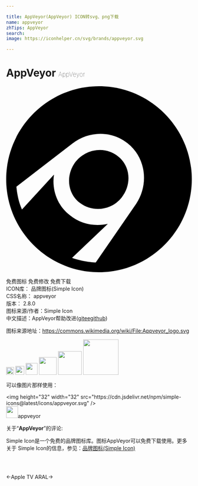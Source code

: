 ```yaml
---

title: AppVeyor(AppVeyor) ICON转svg、png下载
name: appveyor
zhTips: AppVeyor
search: 
image: https://iconhelper.cn/svg/brands/appveyor.svg

---
```


# AppVeyor  <small style="font-size: 60%;font-weight: 100">AppVeyor</small>

<div id="svg" class="svg-wrap">
<svg role="img" viewBox="0 0 24 24" xmlns="http://www.w3.org/2000/svg"><title>AppVeyor icon</title><path d="M 12,0 C 18.6,0 24,5.4 24,12 24,18.6 18.6,24 12,24 5.4,24 0,18.6 0,12 0,5.4 5.4,0 12,0 Z m 2.94,14.34 C 16.26,12.66 16.08,10.26 14.4,9 12.78,7.74 10.38,8.04 9,9.72 7.68,11.4 7.86,13.8 9.54,15.06 c 1.68,1.26 4.08,0.96 5.4,-0.72 z m -6.42,7.8 c 0.72,0.3 2.28,0.6 3.06,0.6 l 5.22,-7.56 c 1.68,-2.52 1.26,-5.94 -1.08,-7.8 -2.1,-1.68 -5.04,-1.62 -7.14,0 l -7.26,5.58 c 0.18,1.92 0.72,2.88 0.72,2.94 l 4.14,-4.5 c -0.3,1.98 0.42,4.02 2.1,5.28 1.44,1.14 3.18,1.44 4.86,1.08 z"/></svg>
</div>
<detail full-name='appveyor'></detail>

<div class="detail-page">
<p>
<span><span class="badge-success badge">免费图标</span> <span class="badge-success badge">免费修改</span>  <span class="badge-success badge">免费下载</span> </span>
<br/>
<span>
ICON库：
<span class="badge-secondary badge">品牌图标(Simple Icon)</span> 
</span>
<br/>
<span>
CSS名称：
<span class="badge-secondary badge">appveyor</span> 
</span>

<br/>
<span>
版本：
<span class="badge-secondary badge">2.8.0</span> 
</span>
<br/>
<span>图标来源/作者：<span class="badge-light badge">Simple Icon</span></span> 
<br/>
<span class="zh-detail">中文描述：<span class="badge-primary badge">AppVeyor</span><span class="help-link"><span>帮助改进</span>(<a href="https://gitee.com/liuwave/icon-helper/edit/master/json/brands/appveyor.json" target="_blank" rel="noopener noreferrer">gitee</a><a href="https://github.com/liuwave/icon-helper/edit/master/json/brands/appveyor.json" target="_blank" rel="noopener noreferrer">github</a></span>)</span><br/>
</p>
</div><div class="description description alert alert-light"><p>图标来源地址：<a href="https://commons.wikimedia.org/wiki/File:Appveyor_logo.svg" target="_blank" rel="noopener noreferrer">https://commons.wikimedia.org/wiki/File:Appveyor_logo.svg</a></p></div>
<div class="alert alert-dark">
<img height="21" width="21" src="https://cdn.jsdelivr.net/npm/simple-icons@latest/icons/appveyor.svg" />
<img height="24" width="24" src="https://cdn.jsdelivr.net/npm/simple-icons@latest/icons/appveyor.svg" />
<img height="32" width="32" src="https://cdn.jsdelivr.net/npm/simple-icons@latest/icons/appveyor.svg" />
<img height="48" width="48" src="https://cdn.jsdelivr.net/npm/simple-icons@latest/icons/appveyor.svg" />
<img height="64" width="64" src="https://cdn.jsdelivr.net/npm/simple-icons@latest/icons/appveyor.svg" />
<img height="96" width="96" src="https://cdn.jsdelivr.net/npm/simple-icons@latest/icons/appveyor.svg" />

</div>
<div>
  <p>可以像图片那样使用：    
  </p>
  <div class="alert alert-primary" style="font-size: 14px">
    &lt;img height="32" width="32" src="https://cdn.jsdelivr.net/npm/simple-icons@latest/icons/appveyor.svg" /&gt;
    <copy-btn content='<img height="32" width="32" src="https://cdn.jsdelivr.net/npm/simple-icons@latest/icons/appveyor.svg" />'></copy-btn>
  </div>
  <div class="alert alert-secondary">
    <img height="32" width="32" src="https://cdn.jsdelivr.net/npm/simple-icons@latest/icons/appveyor.svg" />appveyor
    <copy-btn content="appveyor" btn-title="复制图标名称"></copy-btn>
  </div>
</div>
<div class="icon-detail__container">
<p>关于“<b>AppVeyor</b>”的评论:</p>
</div>
<Vssue title="关于“AppVeyor”的评论" />
<div><p>Simple Icon是一个免费的品牌图标库。图标AppVeyor可以免费下载使用。更多关于  Simple Icon的信息，参见：<a target="_blank" href="https://iconhelper.cn/brands.html">品牌图标(Simple Icon)</a>
</p></div>


<div style="padding:2rem 0 " class="page-nav"><p class="inner"><span class="prev">←<router-link to="/icon/apple-tv.html">Apple TV</router-link></span> <span class="next"><router-link to="/icon/aral.html">ARAL</router-link>→</span></p></div>
